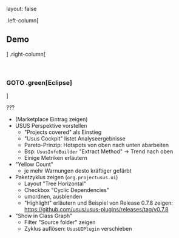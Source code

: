 layout: false

.left-column[
## Demo
]
.right-column[
<br>
<br>
<br>

### GOTO .green[Eclipse]

]

???
- (Marketplace Eintrag zeigen)
- USUS Perspektive vorstellen
  - "Projects covered" als Einstieg
  - "Usus Cockpit" listet Analyseergebnisse
  - Pareto-Prinzip: Hotspots von oben nach unten abarbeiten
  - Bsp: `UsusInfoBuilder` "Extract Method" -> Trend nach oben 
  - Einige Metriken erläutern
- "Yellow Count"
  - je mehr Warnungen desto kräftiger gefärbt
- Paketzyklus zeigen (`org.projectusus.ui`)
  - Layout "Tree Horizontal"
  - Checkbox "Cyclic Dependencies"
  - umordnen, ausblenden
  - "Highlight" erläutern und Beispiel von Release 0.7.8 zeigen: https://github.com/usus/usus-plugins/releases/tag/v0.7.8
- "Show in Class Graph"
  - Filter "Source folder" zeigen
  - Zyklus auflösen: `UsusUIPlugin` verschieben  
